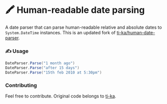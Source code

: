# 🖍 Human-readable date parsing
A date parser that can parse human-readable relative and absolute dates to `System.DateTime` instances. This is an updated fork of [ti-ka/human-date-parser](https://github.com/ti-ka/human-date-parser).

### ✍ Usage
```csharp
DateParser.Parse("1 month ago")
DateParser.Parse("after 15 days")
DateParser.Parse("15th feb 2010 at 5:30pm")
```
### Contributing
Feel free to contribute. Original code belongs to [ti-ka](https://github.com/ti-ka/human-date-parser).
